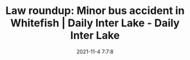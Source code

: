 ---
"title": "Law roundup: Minor bus accident in Whitefish | Daily Inter Lake - Daily Inter Lake"
"date": "2021-11-4 7:7:8"
"feed_name": "GOOGLENEWSCONSTRUCTION"
"feed_website": "https://news.google.com/search?q=construction%2Bincident&hl=en-US&gl=US&ceid=US:en"
"feed_rss": "https://news.google.com/rss/search?q=construction%2Bincident&hl=en-US&gl=US&ceid=US:en"
"link": "https://dailyinterlake.com/news/2021/nov/04/law-roundup-minor-bus-accident-Whitefish/"
"source": "{'href': 'https://dailyinterlake.com', 'title': 'Daily Inter Lake'}"
"file": "_posts/2021-1-1-d9418657c8988a72af2fa688181776e8ed49fbcb.md"
"accident": "1"
"drilling": "0"
"dead": "0"
"injured": "0"
"arrested": "0"
"place": "unknown place"
"where": "unknown site"
"causes": "unknown"
"place_uri": "unknown place"
---
